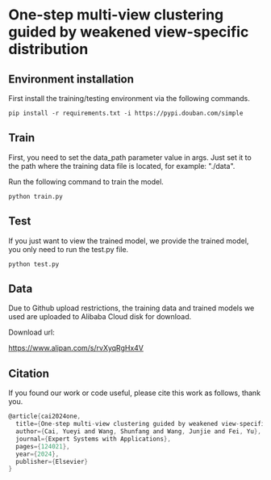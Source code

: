 # One-step multi-view clustering guided by weakened view-specific distribution
## Environment installation
First install the training/testing environment via the following commands.

``
pip install -r requirements.txt -i https://pypi.douban.com/simple
``
## Train
First, you need to set the data_path parameter value in args. Just set it to the path where the training data file is located, for example: "./data".

Run the following command to train the model.

``
python train.py
``
## Test
If you just want to view the trained model, we provide the trained model, you only need to run the test.py file.

``
python test.py
``

## Data
Due to Github upload restrictions, the training data and trained models we used are uploaded to Alibaba Cloud disk for download.

Download url:

https://www.alipan.com/s/rvXyqRgHx4V


## Citation
If you found our work or code useful, please cite this work as follows, thank you.
```c
@article{cai2024one,
  title={One-step multi-view clustering guided by weakened view-specific distribution},
  author={Cai, Yueyi and Wang, Shunfang and Wang, Junjie and Fei, Yu},
  journal={Expert Systems with Applications},
  pages={124021},
  year={2024},
  publisher={Elsevier}
}
```
